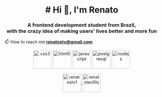 <h1 align="center"># Hi 👋, I'm Renato</h1>
<h3 align="center">A frontend development student from Brazil,<br/> with the crazy idea of making users' lives better and more fun</h3>

📫 How to reach me **renatostv@gmail.com**

<p align="center">
  <img src="https://devicons.github.io/devicon/devicon.git/icons/css3/css3-original-wordmark.svg" alt="css3" width="60" height="60"/> 
  <img src="https://devicons.github.io/devicon/devicon.git/icons/html5/html5-original-wordmark.svg" alt="html5" width="60" height="60"/> 
  <img src="https://devicons.github.io/devicon/devicon.git/icons/javascript/javascript-original.svg" alt="javascript" width="60" height="60"/> 
  <img src="https://devicons.github.io/devicon/devicon.git/icons/postgresql/postgresql-original-wordmark.svg" alt="postgresql" width="60" height="60"/> 
  <img src="https://devicons.github.io/devicon/devicon.git/icons/nodejs/nodejs-original-wordmark.svg" alt="nodejs" width="60" height="60"/>
</p>

<p align="center">
  <a href="https://twitter.com/renatostv1" target="blank">
    <img align="center" src="https://cdn.jsdelivr.net/npm/simple-icons@3.0.1/icons/twitter.svg" alt="renatostv1" height="60" width="60" />
  </a>
  <a href="https://linkedin.com/in/renatoteofilo" target="blank">
    <img align="center" src="https://cdn.jsdelivr.net/npm/simple-icons@3.0.1/icons/linkedin.svg" alt="renatoteofilo" height="60" width="60" />
  </a>
</p>
